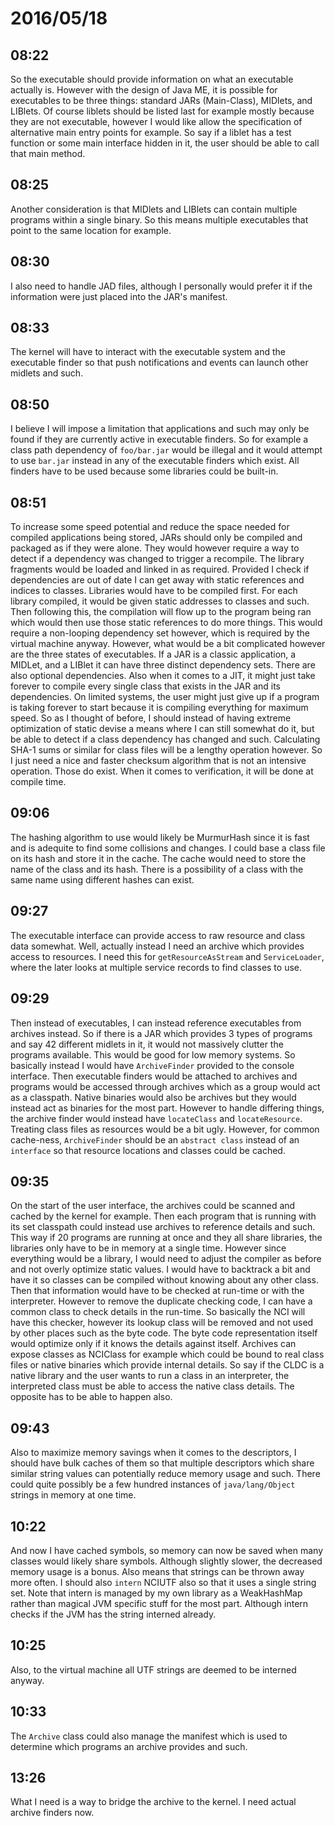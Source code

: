 # 2016/05/18

## 08:22

So the executable should provide information on what an executable actually
is. However with the design of Java ME, it is possible for executables to be
three things: standard JARs (Main-Class), MIDlets, and LIBlets. Of course
liblets should be listed last for example mostly because they are not
executable, however I would like allow the specification of alternative
main entry points for example. So say if a liblet has a test function or
some main interface hidden in it, the user should be able to call that
main method.

## 08:25

Another consideration is that MIDlets and LIBlets can contain multiple
programs within a single binary. So this means multiple executables that point
to the same location for example.

## 08:30

I also need to handle JAD files, although I personally would prefer it if the
information were just placed into the JAR's manifest. 

## 08:33

The kernel will have to interact with the executable system and the executable
finder so that push notifications and events can launch other midlets and
such.

## 08:50

I believe I will impose a limitation that applications and such may only
be found if they are currently active in executable finders. So for example
a class path dependency of `foo/bar.jar` would be illegal and it would attempt
to use `bar.jar` instead in any of the executable finders which exist. All
finders have to be used because some libraries could be built-in.

## 08:51

To increase some speed potential and reduce the space needed for compiled
applications being stored, JARs should only be compiled and packaged as if they
were alone. They would however require a way to detect if a dependency was
changed to trigger a recompile. The library fragments would be loaded and
linked in as required. Provided I check if dependencies are out of date I can
get away with static references and indices to classes. Libraries would have to
be compiled first. For each library compiled, it would be given static
addresses to classes and such. Then following this, the compilation will
flow up to the program being ran which would then use those static references
to do more things. This would require a non-looping dependency set however,
which is required by the virtual machine anyway. However, what would be a bit
complicated however are the three states of executables. If a JAR is a classic
application, a MIDLet, and a LIBlet it can have three distinct dependency sets.
There are also optional dependencies. Also when it comes to a JIT, it might
just take forever to compile every single class that exists in the JAR and its
dependencies. On limited systems, the user might just give up if a program is
taking forever to start because it is compiling everything for maximum speed.
So as I thought of before, I should instead of having extreme optimization of
static devise a means where I can still somewhat do it, but be able to detect
if a class dependency has changed and such. Calculating SHA-1 sums or similar
for class files will be a lengthy operation however. So I just need a nice and
faster checksum algorithm that is not an intensive operation. Those do exist.
When it comes to verification, it will be done at compile time.

## 09:06

The hashing algorithm to use would likely be MurmurHash since it is fast and
is adequite to find some collisions and changes. I could base a class file
on its hash and store it in the cache. The cache would need to store the name
of the class and its hash. There is a possibility of a class with the same name
using different hashes can exist.

## 09:27

The executable interface can provide access to raw resource and class data
somewhat. Well, actually instead I need an archive which provides access to
resources. I need this for `getResourceAsStream` and `ServiceLoader`, where
the later looks at multiple service records to find classes to use.

## 09:29

Then instead of executables, I can instead reference executables from
archives instead. So if there is a JAR which provides 3 types of programs and
say 42 different midlets in it, it would not massively clutter the programs
available. This would be good for low memory systems. So basically instead
I would have `ArchiveFinder` provided to the console interface. Then
executable finders would be attached to archives and programs would be accessed
through archives which as a group would act as a classpath. Native binaries
would also be archives but they would instead act as binaries for the most
part. However to handle differing things, the archive finder would instead have
`locateClass` and `locateResource`. Treating class files as resources would be
a bit ugly. However, for common cache-ness, `ArchiveFinder` should be an
`abstract class` instead of an `interface` so that resource locations and
classes could be cached.

## 09:35

On the start of the user interface, the archives could be scanned and cached
by the kernel for example. Then each program that is running with its set
classpath could instead use archives to reference details and such. This way
if 20 programs are running at once and they all share libraries, the libraries
only have to be in memory at a single time. However since everything would be
a library, I would need to adjust the compiler as before and not overly
optimize static values. I would have to backtrack a bit and have it so classes
can be compiled without knowing about any other class. Then that information
would have to be checked at run-time or with the interpreter. However to
remove the duplicate checking code, I can have a common class to check
details in the run-time. So basically the NCI will have this checker, however
its lookup class will be removed and not used by other places such as the
byte code. The byte code representation itself would optimize only if it knows
the details against itself. Archives can expose classes as NCIClass for example
which could be bound to real class files or native binaries which provide
internal details. So say if the CLDC is a native library and the user wants to
run a class in an interpreter, the interpreted class must be able to access
the native class details. The opposite has to be able to happen also.

## 09:43

Also to maximize memory savings when it comes to the descriptors, I should
have bulk caches of them so that multiple descriptors which share similar
string values can potentially reduce memory usage and such. There could
quite possibly be a few hundred instances of `java/lang/Object` strings
in memory at one time.

## 10:22

And now I have cached symbols, so memory can now be saved when many classes
would likely share symbols. Although slightly slower, the decreased memory
usage is a bonus. Also means that strings can be thrown away more often. I
should also `intern` NCIUTF also so that it uses a single string set. Note
that intern is managed by my own library as a WeakHashMap rather than magical
JVM specific stuff for the most part. Although intern checks if the JVM has
the string interned already.

## 10:25

Also, to the virtual machine all UTF strings are deemed to be interned anyway.

## 10:33

The `Archive` class could also manage the manifest which is used to determine
which programs an archive provides and such.

## 13:26

What I need is a way to bridge the archive to the kernel. I need actual
archive finders now.

